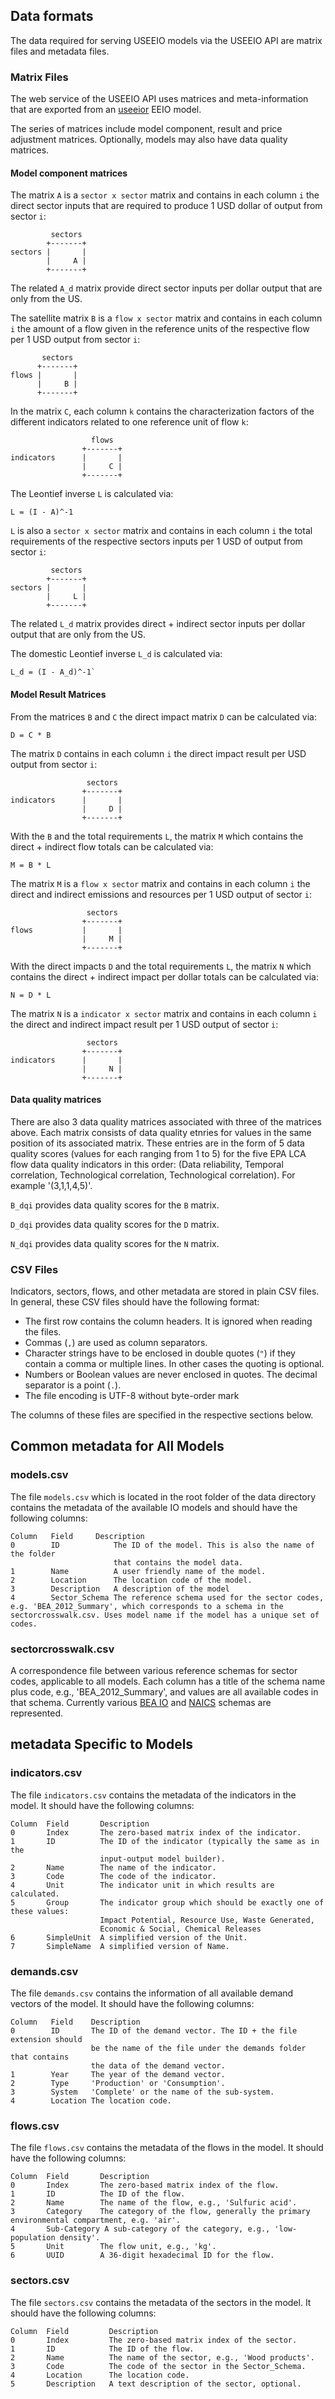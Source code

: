 ## Data formats

The data required for serving USEEIO models via the USEEIO API are matrix files and metadata files.

### Matrix Files
The web service of the USEEIO API uses matrices and meta-information that are exported from an [useeior](https://github.com/USEPA/useeior) EEIO model.

The series of matrices include model component, result and price adjustment matrices. Optionally, models may also have data quality matrices.

#### Model component matrices
The matrix `A` is a `sector x sector` matrix and contains in each column `i` the direct sector inputs that are required to produce 1 USD dollar of output from
sector `i`:

```
         sectors
        +-------+
sectors |       |
        |     A |
        +-------+
```

The related `A_d` matrix provide direct sector inputs per dollar output that are only from the US.

The satellite matrix `B` is a `flow x sector` matrix and contains in
each column `i` the amount of a flow given in the reference
units of the respective flow per 1 USD output from sector `i`:

```
       sectors
      +-------+
flows |       |
      |     B |
      +-------+
```

In the matrix `C`, each column `k` contains the characterization factors of
the different indicators related to one reference unit of flow `k`:

```
                  flows
                +-------+
indicators      |       |
                |     C |
                +-------+
```

The Leontief inverse `L` is calculated via:

```
L = (I - A)^-1
```

`L` is also a `sector x sector` matrix and contains in each column `i` the
total requirements of the respective sectors inputs per 1 USD of output
from sector `i`:


```
         sectors
        +-------+
sectors |       |
        |     L |
        +-------+
```

The related `L_d` matrix provides direct + indirect sector inputs per dollar output that are only from the US.

The domestic Leontief inverse `L_d` is calculated via:
```
L_d = (I - A_d)^-1`
```



#### Model Result Matrices

From the matrices `B` and `C` the direct impact matrix `D` can be calculated
via:

```
D = C * B
``` 

The matrix `D` contains in each column `i` the direct impact result per USD output from sector `i`:

```
                 sectors
                +-------+
indicators      |       |
                |     D |
                +-------+
```

With the `B` and the total requirements `L`, the matrix `M` which
contains the direct + indirect flow totals can be calculated via:

```
M = B * L
```

The matrix `M` is a `flow x sector` matrix and contains in each column
`i` the direct and indirect emissions and resources per 1 USD output of sector `i`:

```
                 sectors
                +-------+
flows           |       |
                |     M |
                +-------+
```


With the direct impacts `D` and the total requirements `L`, the matrix `N` which
contains the direct + indirect impact per dollar totals can be calculated via:

```
N = D * L
```

The matrix `N` is a `indicator x sector` matrix and contains in each column
`i` the direct and indirect impact result per 1 USD output of sector `i`:

```
                 sectors
                +-------+
indicators      |       |
                |     N |
                +-------+
```

#### Data quality matrices
There are also 3 data quality matrices associated with three of the matrices above.
Each matrix consists of data quality etnries for values in the same position of its associated matrix.
 These entries are in the form of 5 data quality scores (values for each ranging from 1 to 5) for the five
 EPA LCA flow data quality indicators in this order: (Data reliability, Temporal correlation, Technological correlation,
         Technological correlation). For example '(3,1,1,4,5)'.

`B_dqi` provides data quality scores for the `B` matrix.

`D_dqi` provides data quality scores for the `D` matrix.

`N_dqi` provides data quality scores for the `N` matrix.


### CSV Files
Indicators, sectors, flows, and other metadata are stored in plain CSV files.
In general, these CSV files should have the following format:

* The first row contains the column headers. It is ignored when reading the
  files.
* Commas (`,`) are used as column separators.
* Character strings have to be enclosed in double quotes (`"`) if they contain 
  a comma or multiple lines. In other cases the quoting is optional.
* Numbers or Boolean values are never enclosed in quotes. The decimal separator
  is a point (`.`).
* The file encoding is UTF-8 without byte-order mark

The columns of these files are specified in the respective sections below.

## Common metadata for All Models

### models.csv
The file `models.csv` which is located in the root folder of the data directory
contains the metadata of the available IO models and should have the following
columns:

```
Column   Field     Description
0        ID            The ID of the model. This is also the name of the folder
                       that contains the model data.
1        Name          A user friendly name of the model.
2        Location      The location code of the model.
3        Description   A description of the model
4        Sector_Schema The reference schema used for the sector codes, e.g. 'BEA_2012_Summary', which corresponds to a schema in the sectorcrosswalk.csv. Uses model name if the model has a unique set of codes.
```

### sectorcrosswalk.csv
A correspondence file between various reference schemas for sector codes, applicable to all models. Each column has a title of the schema name plus code, e.g., 'BEA_2012_Summary', and values are all available codes in that schema. Currently various [BEA IO](https://www.bea.gov/data/industries/input-output-accounts-data) and [NAICS](https://www.census.gov/cgi-bin/sssd/naics/naicsrch) schemas are represented. 

## metadata Specific to Models

### indicators.csv
The file `indicators.csv` contains the metadata of the indicators in the model.
It should have the following columns:

```
Column  Field       Description
0       Index       The zero-based matrix index of the indicator.
1       ID          The ID of the indicator (typically the same as in the 
                    input-output model builder).
2       Name        The name of the indicator.
3       Code        The code of the indicator.
4       Unit        The indicator unit in which results are calculated.
5       Group       The indicator group which should be exactly one of these values:
                    Impact Potential, Resource Use, Waste Generated,
                    Economic & Social, Chemical Releases
6       SimpleUnit  A simplified version of the Unit. 
7       SimpleName  A simplified version of Name.
```

### demands.csv
The file `demands.csv` contains the information of all available demand vectors
of the model. It should have the following columns:

```
Column   Field    Description
0        ID       The ID of the demand vector. The ID + the file extension should
                  be the name of the file under the demands folder that contains
                  the data of the demand vector.
1        Year     The year of the demand vector.
2        Type     'Production' or 'Consumption'.
3        System   'Complete' or the name of the sub-system.
4        Location The location code.
```

### flows.csv
The file `flows.csv` contains the metadata of the flows in the model.
It should have the following columns:

```
Column  Field       Description
0       Index       The zero-based matrix index of the flow.
1       ID          The ID of the flow.
2       Name        The name of the flow, e.g., 'Sulfuric acid'.
3       Category    The category of the flow, generally the primary environmental compartment, e.g. 'air'.
4       Sub-Category A sub-category of the category, e.g., 'low-population density'.
5       Unit        The flow unit, e.g., 'kg'.
6       UUID        A 36-digit hexadecimal ID for the flow.
```

### sectors.csv
The file `sectors.csv` contains the metadata of the sectors in the model.
It should have the following columns:

```
Column  Field         Description
0       Index         The zero-based matrix index of the sector.
1       ID            The ID of the flow.
2       Name          The name of the sector, e.g., 'Wood products'.
3       Code          The code of the sector in the Sector_Schema.
4       Location      The location code.
5       Description   A text description of the sector, optional.
